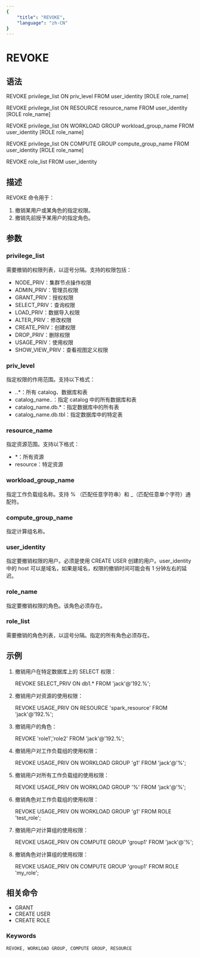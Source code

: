 ```yaml
---
{
    "title": "REVOKE",
    "language": "zh-CN"
}
---
```


<!--
Licensed to the Apache Software Foundation (ASF) under one
or more contributor license agreements.  See the NOTICE file
distributed with this work for additional information
regarding copyright ownership.  The ASF licenses this file
to you under the Apache License, Version 2.0 (the
"License"); you may not use this file except in compliance
with the License.  You may obtain a copy of the License at

  http://www.apache.org/licenses/LICENSE-2.0

Unless required by applicable law or agreed to in writing,
software distributed under the License is distributed on an
"AS IS" BASIS, WITHOUT WARRANTIES OR CONDITIONS OF ANY
KIND, either express or implied.  See the License for the
specific language governing permissions and limitations
under the License.
-->

# REVOKE

## 语法

REVOKE privilege_list ON priv_level FROM user_identity [ROLE role_name]

REVOKE privilege_list ON RESOURCE resource_name FROM user_identity [ROLE role_name]

REVOKE privilege_list ON WORKLOAD GROUP workload_group_name FROM user_identity [ROLE role_name]

REVOKE privilege_list ON COMPUTE GROUP compute_group_name FROM user_identity [ROLE role_name]

REVOKE role_list FROM user_identity

## 描述

REVOKE 命令用于：

1. 撤销某用户或某角色的指定权限。
2. 撤销先前授予某用户的指定角色。

## 参数

### privilege_list

需要撤销的权限列表，以逗号分隔。支持的权限包括：

- NODE_PRIV：集群节点操作权限
- ADMIN_PRIV：管理员权限
- GRANT_PRIV：授权权限
- SELECT_PRIV：查询权限
- LOAD_PRIV：数据导入权限
- ALTER_PRIV：修改权限
- CREATE_PRIV：创建权限
- DROP_PRIV：删除权限
- USAGE_PRIV：使用权限
- SHOW_VIEW_PRIV：查看视图定义权限

### priv_level

指定权限的作用范围。支持以下格式：

- *.*.*：所有 catalog、数据库和表
- catalog_name.*.*：指定 catalog 中的所有数据库和表
- catalog_name.db.*：指定数据库中的所有表
- catalog_name.db.tbl：指定数据库中的特定表

### resource_name

指定资源范围。支持以下格式：

- *：所有资源
- resource：特定资源

### workload_group_name

指定工作负载组名称。支持 % （匹配任意字符串）和 _（匹配任意单个字符）通配符。

### compute_group_name

指定计算组名称。

### user_identity

指定要撤销权限的用户。必须是使用 CREATE USER 创建的用户。user_identity 中的 host 可以是域名，如果是域名，权限的撤销时间可能会有 1 分钟左右的延迟。

### role_name

指定要撤销权限的角色。该角色必须存在。

### role_list

需要撤销的角色列表，以逗号分隔。指定的所有角色必须存在。

## 示例

1. 撤销用户在特定数据库上的 SELECT 权限：

   REVOKE SELECT_PRIV ON db1.* FROM 'jack'@'192.%';

2. 撤销用户对资源的使用权限：

   REVOKE USAGE_PRIV ON RESOURCE 'spark_resource' FROM 'jack'@'192.%';

3. 撤销用户的角色：

   REVOKE 'role1','role2' FROM 'jack'@'192.%';

4. 撤销用户对工作负载组的使用权限：

   REVOKE USAGE_PRIV ON WORKLOAD GROUP 'g1' FROM 'jack'@'%';

5. 撤销用户对所有工作负载组的使用权限：

   REVOKE USAGE_PRIV ON WORKLOAD GROUP '%' FROM 'jack'@'%';

6. 撤销角色对工作负载组的使用权限：

   REVOKE USAGE_PRIV ON WORKLOAD GROUP 'g1' FROM ROLE 'test_role';

7. 撤销用户对计算组的使用权限：

   REVOKE USAGE_PRIV ON COMPUTE GROUP 'group1' FROM 'jack'@'%';

8. 撤销角色对计算组的使用权限：

   REVOKE USAGE_PRIV ON COMPUTE GROUP 'group1' FROM ROLE 'my_role';

## 相关命令

- GRANT
- CREATE USER
- CREATE ROLE

### Keywords

    REVOKE, WORKLOAD GROUP, COMPUTE GROUP, RESOURCE 